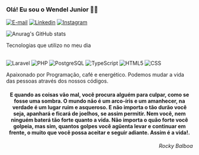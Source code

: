 ### Olá! Eu sou o Wendel Junior ✌🏻

[![E-mail](https://img.shields.io/badge/Gmail-D14836?style=for-the-badge&logo=gmail&logoColor=white)](mailto:contato.wendelcorreia@gmail.com)
[![Linkedin](https://img.shields.io/badge/LinkedIn-0077B5?style=for-the-badge&logo=linkedin&logoColor=white)](https://br.linkedin.com/in/wendeljunior?trk=public_profile_samename-profile&original_referer=https%3A%2F%2Fbr.linkedin.com%2Fin%2Fwendel-correia-0a60a1130)
[![Instagram](https://img.shields.io/badge/Instagram-E4405F?style=for-the-badge&logo=instagram&logoColor=white)](https://www.instagram.com/__w3nn/?igsh=NzZhZjR3cWIzaDB5&utm_source=qr)

![Anurag's GitHub stats](https://github-readme-stats.vercel.app/api?username=anuraghazra&show_icons=true&theme=radical)

Tecnologias que utilizo no meu dia
<div style="display:inline_block">
</br>
  <img src="https://img.shields.io/badge/Laravel-FF2D20?style=for-the-badge&logo=laravel&logoColor=white" alt="Laravel" alguin="center">
  <img src="https://img.shields.io/badge/PHP-777BB4?style=for-the-badge&logo=php&logoColor=white" alt="PHP" alguin="center">
  <img src="https://img.shields.io/badge/PostgreSQL-316192?style=for-the-badge&logo=postgresql&logoColor=white" alt="PostgreSQL" alguin="center">
  <img src="https://img.shields.io/badge/TypeScript-007ACC?style=for-the-badge&logo=typescript&logoColor=white" alt="TypeScript" alguin="center">
  <img src="https://img.shields.io/badge/HTML-239120?style=for-the-badge&logo=html5&logoColor=white" alt="HTML5" alguin="center">
  <img src="https://img.shields.io/badge/CSS-239120?&style=for-the-badge&logo=css3&logoColor=white" alt="CSS" alguin="center">
</div>

Apaixonado por Programação, café e energético. Podemos mudar a vida das pessoas através dos nossos códigos. 
<div style="text-align: center">
  <h4 align="center">
    E quando as coisas vão mal, você procura alguém para culpar, como se fosse uma sombra. O mundo não é um arco-íris e um amanhecer, na verdade é um lugar ruim e asqueroso. E não importa o tão durão você seja, apanhará e ficará de joelhos, se assim permitir. Nem você, nem ninguém baterá tão forte quanto a vida. Não importa o quão forte você golpeia, mas sim, quantos golpes você agüenta levar e continuar em frente, o muito que você possa aceitar e seguir adiante. Assim é a vida!.
  </h4> 
  <h6 align="right">Rocky Balboa</h6>
</div>

